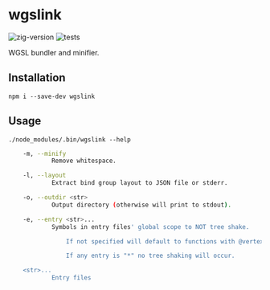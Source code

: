 # wgslink

![zig-version](https://img.shields.io/badge/dynamic/yaml?url=https%3A%2F%2Fraw.githubusercontent.com%2Fclickingbuttons%2Fwgslink%2Fmaster%2F.github%2Fworkflows%2Ftest.yml&query=%24.jobs.test.steps%5B1%5D.with.version&label=zig-version)
![tests](https://github.com/clickingbuttons/wgslink/actions/workflows/test.yml/badge.svg)

WGSL bundler and minifier.

## Installation

`npm i --save-dev wgslink`

## Usage

`./node_modules/.bin/wgslink --help`

```sh
    -m, --minify
            Remove whitespace.

    -l, --layout
            Extract bind group layout to JSON file or stderr.

    -o, --outdir <str>
            Output directory (otherwise will print to stdout).

    -e, --entry <str>...
            Symbols in entry files' global scope to NOT tree shake.

            	If not specified will default to functions with @vertex, @fragment, or @compute attributes.

            	If any entry is "*" no tree shaking will occur.

    <str>...
            Entry files
```
